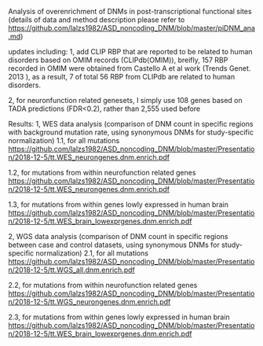 Analysis of overenrichment of DNMs in post-transcriptional functional sites
(details of data and method description please refer to https://github.com/lalzs1982/ASD_noncoding_DNM/blob/master/piDNM_ana.md)

updates including:
1, add CLIP RBP that are reported to be related to human disorders based on OMIM records (CLIPdb(OMIM)), 
breifly, 157 RBP recorded in OMIM were obtained from Castello A et al work  (Trends Genet. 2013 ), as a result, 7 of total 56 RBP from CLIPdb are related to human disorders.

2, for neuronfunction related genesets, I simply use 108 genes based on TADA predictions (FDR<0.2), rather than 2,555 used before

 Results:
 1, WES data analysis (comparison of DNM count in specific regions with background mutation rate, using synonymous DNMs for study-specific normalization)
 1.1, for all mutations
 https://github.com/lalzs1982/ASD_noncoding_DNM/blob/master/Presentation/2018-12-5/tt.WES_neurongenes.dnm.enrich.pdf
 
 1.2, for mutations from within neurofunction related genes
 https://github.com/lalzs1982/ASD_noncoding_DNM/blob/master/Presentation/2018-12-5/tt.WES_neurongenes.dnm.enrich.pdf
 
 1.3, for mutations from within genes lowly expressed in human brain
 https://github.com/lalzs1982/ASD_noncoding_DNM/blob/master/Presentation/2018-12-5/tt.WES_brain_lowexprgenes.dnm.enrich.pdf
 
 2, WGS data analysis (comparison of DNM count in specific regions between case and control datasets, using synonymous DNMs for study-specific normalization)
 2.1, for all mutations
 https://github.com/lalzs1982/ASD_noncoding_DNM/blob/master/Presentation/2018-12-5/tt.WGS_all.dnm.enrich.pdf
 
 2.2, for mutations from within neurofunction related genes
 https://github.com/lalzs1982/ASD_noncoding_DNM/blob/master/Presentation/2018-12-5/tt.WGS_neurongenes.dnm.enrich.pdf
 
 2.3, for mutations from within genes lowly expressed in human brain
 https://github.com/lalzs1982/ASD_noncoding_DNM/blob/master/Presentation/2018-12-5/tt.WES_brain_lowexprgenes.dnm.enrich.pdf
 
 
